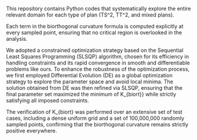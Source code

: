 This repository contains Python codes that systematically explore the entire relevant domain for each type of plan (TS^2, TT^2, and mixed plans).

Each term in the biorthogonal curvature formula is computed explicitly at every sampled point, ensuring that no critical region is overlooked in the analysis.  

We adopted a constrained optimization strategy based on the Sequential Least Squares Programming (SLSQP) algorithm, chosen for its efficiency in handling constraints and its rapid convergence in smooth and differentiable problems like ours. To enhance the robustness of the optimization process, we first employed Differential Evolution (DE) as a global optimization strategy to explore the parameter space and avoid local minima. The solution obtained from DE was then refined via SLSQP, ensuring that the final parameter set maximized the minimum of K_{biort}} while strictly satisfying all imposed constraints.  

The verification of K_{biort} was performed over an extensive set of test cases, including a dense uniform grid and a set of 100,000,000 randomly sampled points, confirming that the biorthogonal curvature remains strictly positive everywhere.
